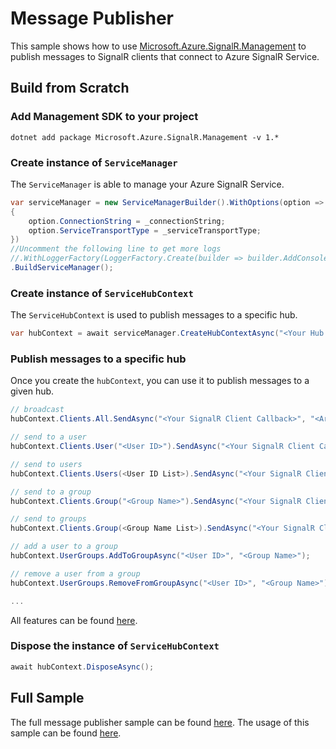 Message Publisher
=========

This sample shows how to use [Microsoft.Azure.SignalR.Management](https://www.nuget.org/packages/Microsoft.Azure.SignalR.Management) to publish messages to SignalR clients that connect to Azure SignalR Service.

## Build from Scratch

### Add Management SDK to your project

```
dotnet add package Microsoft.Azure.SignalR.Management -v 1.*
```

### Create instance of `ServiceManager`

The `ServiceManager` is able to manage your Azure SignalR Service.

```c#
var serviceManager = new ServiceManagerBuilder().WithOptions(option =>
{
    option.ConnectionString = _connectionString;
    option.ServiceTransportType = _serviceTransportType;
})
//Uncomment the following line to get more logs
//.WithLoggerFactory(LoggerFactory.Create(builder => builder.AddConsole()))
.BuildServiceManager();
```

### Create instance of `ServiceHubContext`

The `ServiceHubContext` is used to publish messages to a specific hub.

```C#
var hubContext = await serviceManager.CreateHubContextAsync("<Your Hub Name>");
```

### Publish messages to a specific hub

Once you create the `hubContext`, you can use it to publish messages to a given hub.

```C#
// broadcast
hubContext.Clients.All.SendAsync("<Your SignalR Client Callback>", "<Arg1>", "<Arg2>", ...);

// send to a user
hubContext.Clients.User("<User ID>").SendAsync("<Your SignalR Client Callback>", "<Arg1>", "<Arg2>", ...);

// send to users
hubContext.Clients.Users(<User ID List>).SendAsync("<Your SignalR Client Callback>", "<Arg1>", "<Arg2>", ...);

// send to a group
hubContext.Clients.Group("<Group Name>").SendAsync("<Your SignalR Client Callback>", "<Arg1>", "<Arg2>", ...);

// send to groups
hubContext.Clients.Group(<Group Name List>).SendAsync("<Your SignalR Client Callback>", "<Arg1>", "<Arg2>", ...);

// add a user to a group
hubContext.UserGroups.AddToGroupAsync("<User ID>", "<Group Name>");

// remove a user from a group
hubContext.UserGroups.RemoveFromGroupAsync("<User ID>", "<Group Name>");

...
```

All features can be found [here](<https://github.com/Azure/azure-signalr/blob/dev/docs/management-sdk-guide.md#features>).

### Dispose the instance of `ServiceHubContext`

```c#
await hubContext.DisposeAsync();
```

## Full Sample

The full message publisher sample can be found [here](.). The usage of this sample can be found [here](<https://github.com/aspnet/AzureSignalR-samples/tree/master/samples/Management#start-message-publisher>).